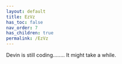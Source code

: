 ```yaml
---
layout: default
title: EzVz
has_toc: false
nav_order: 7
has_children: true
permalink: /EzVz
---
```


Devin is still coding........ It might take a while.
